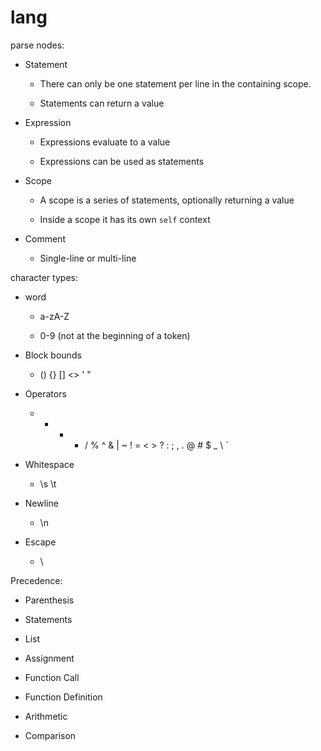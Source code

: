 # lang

parse nodes:

- Statement

  - There can only be one statement per line in the containing scope.

  - Statements can return a value

- Expression

  - Expressions evaluate to a value

  - Expressions can be used as statements

- Scope

  - A scope is a series of statements, optionally returning a value

  - Inside a scope it has its own `self` context

- Comment

  - Single-line or multi-line

character types:

- word

  - a-zA-Z

  - 0-9 (not at the beginning of a token)

- Block bounds

  - () {} [] <> ' "

- Operators

  - - - - / % ^ & | ~ ! = < > ? : ; , . @ # $ \_ \ `

- Whitespace

  - \s \t

- Newline

  - \n

- Escape

  - \\

Precedence:

- Parenthesis

- Statements

- List

- Assignment

- Function Call

- Function Definition

- Arithmetic

- Comparison
